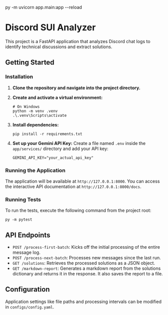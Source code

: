 py -m uvicorn app.main:app --reload

# Discord SUI Analyzer

This project is a FastAPI application that analyzes Discord chat logs to identify technical discussions and extract solutions.

## Getting Started

### Installation

1.  **Clone the repository and navigate into the project directory.**

2.  **Create and activate a virtual environment:**
    ```shell
    # On Windows
    python -m venv .venv
    .\.venv\Scripts\activate
    ```

3.  **Install dependencies:**
    ```shell
    pip install -r requirements.txt
    ```

4.  **Set up your Gemini API Key:**
    Create a file named `.env` inside the `app/services/` directory and add your API key:
    ```
    GEMINI_API_KEY="your_actual_api_key"
    ```

### Running the Application

The application will be available at `http://127.0.0.1:8000`. You can access the interactive API documentation at `http://127.0.0.1:8000/docs`.

### Running Tests

To run the tests, execute the following command from the project root:

```shell
py -m pytest
```

## API Endpoints

*   `POST /process-first-batch`: Kicks off the initial processing of the entire message log.
*   `POST /process-next-batch`: Processes new messages since the last run.
*   `GET /solutions`: Retrieves the processed solutions as a JSON object.
*   `GET /markdown-report`: Generates a markdown report from the solutions dictionary and returns it in the response.
        It also saves the report to a file.
## Configuration

Application settings like file paths and processing intervals can be modified in `configs/config.yaml`.